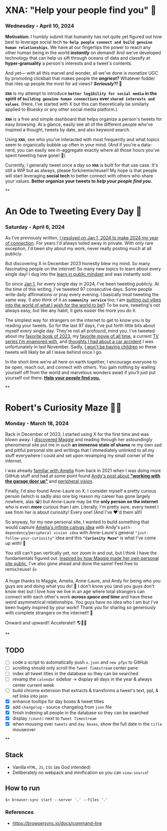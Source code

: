 # XNA: "Help your people find you" 🧬
### Wednesday - April 10, 2024
**Motivation:** I humbly submit that humanity has not quite yet figured out how best to leverage social tech **`to help people connect and build genuine human relationships`**. We have at our fingertips the power to reach any other human being in the world ***instantly*** on demand! And we've developed technology that can help us sift through oceans of data and classify at **hyper-granuality** a person's interests and a tweet's contents.

And yet— with all this marvel and wonder, all we've done is monetize UGC by promoting clickbait that makes people the ***angriest?*** Whatever fodder that riles up people the most for ad views? ***Seriously?!*** 🤔

**`XNA`** is my attempt to introduce **`better legibility for social media` in the spirit of `building genuine human connections` over `shared interests and values`**. (Here, I've started with X but this can theoretically be similarly applied to Bluesky or any other social media platform.)

**`XNA`** is a free and simple dashboard that helps organize a person's tweets for easy browsing. At a glance, easily see all of the different people who've inspired a thought, tweets by date, and also keyword search.

Using **`XNA`**, see who you've interacted with most frequently and what topics seem to organically bubble up often in your mind. (And if you're a data-nerd, you can easily see in-aggregate exactly where all those hours you've spent tweeting have gone! 🙂)

Currently, I generally tweet once a day so **`XNA`** is built for that use case. It's still a WIP but as always, please fork/remix/reuse!! My hope is that people will start leveraging **social tech** to better connect with others who share your values. **Better organize your tweets to *help your people find you*.**

**

# An Ode to Tweeting Every Day 💬
### Saturday - April 6, 2024
As I've previously written, [I resolved on Jan 1, 2024 to make 2024 my year of connection](https://r002.github.io/maze?s=p0,p1,p2,p3). For years I'd always toiled away in private. With only rare exception, I'd been shy about my work, never really posting much at all publicly.

But discovering X in December 2023 honestly blew my mind. So many fascinating people on the internet! So many new topics to learn about every single day! I dug into the [learn in public mindset](https://twitter.com/robert_gpt/status/1743505266031612090) and was instantly sold.

So since [Jan 1](https://twitter.com/robert_gpt/status/1742031082495549650), for every single day in 2024, I've been tweeting publicly. At the time of this writing, I've tweeted 97 consecutive days. Some people write daily affirmations or pray every evening. I basically treat tweeting the same way. (I also think of it as **`community service`** too; I am [putting out vibes into the world of what I wish for the world to be!](https://twitter.com/robert_gpt/status/1744922931325534531)) To be sure, tweeting's not always easy, but like any habit, it gets easier the more you do it.

The simplest way for strangers on the internet to get to know you is by reading your tweets. So for the last 97 days, I've put forth little bits about myself every single day. They're not all profound, mind you. I've tweeted about my [favorite book of 2023](https://twitter.com/robert_gpt/status/1776015001842557037), my [favorite movie of all time](https://twitter.com/robert_gpt/status/1745614186271351199), a current [TV series I'm enamored with](https://twitter.com/robert_gpt/status/1775640957179789715), and [thoughts I had about a car accident](https://twitter.com/robert_gpt/status/1761759996688077175) I was unfortunately in last November. Sadly, [I won't be having children](https://r002.github.io/maze?s=p0) so these tweets will likely be all I leave behind once I go.

In the short time we're all here on earth together, I encourage everyone to be open, reach out, and connect with others. You gain nothing by walling yourself off from the world and marvelous wonders await if you'll just put yourself out there. [**Help your people find you.**](https://twitter.com/robert_gpt/status/1754336981226492387)

**

# Robert's Curiosity Maze 🙋‍♂️
### Monday - March 18, 2024
Back in December of 2023, I started using X for the first time and was blown away. I [discovered Maggie](https://twitter.com/robert_gpt/status/1743260664020279427) and reading through her astoundingly phenomenal site put me in such **an immense state of shame** re my own sad and pitiful personal site and writings that I immediately unlinked to all my stuff everywhere I could and set upon revamping my small corner of the internet.

I was already [familiar with Amelia](https://github.com/githubocto/repo-visualizer-demo/issues/1) from back in 2021 when I was doing more GitHub stuff and had at some point found [Andy's post about **"working with the garage door up"**](https://notes.andymatuschak.org/About_these_notes?stackedNotes=z21cgR9K3UcQ5a7yPsj2RUim3oM2TzdBByZu&stackedNotes=z7UeGpBpsZFWDmUq6VQgcB4TDfCUgxgXNuMvM) and [peripheral vision](https://twitter.com/robert_gpt/status/1743505268124594527).

Finally, I'd also found Anne-Laure on X. I consider myself a pretty curious person (which is sadly also one big reason my career has gone largely nowhere, alas 😭) but Anne-Laure may be the **only person on the internet** who is even ***more*** curious than I am. Literally, I'm pretty sure, every tweet I see from her is about curiosity! Every one! (And I've ❤'d them all!)

So anyway, for my new personal site, I wanted to build something that would capture [Amelia's infinite canvas idea](https://wattenberger.com/thoughts/evolving-the-infinite-canvas) with Andy's `path-dependency`/`peripheral vision idea` with Anne-Laure's general `"just-follow-your-curiosity"` idea and this **`"Curiosity Maze"`** is what I've come up with! 🤗

You still can't pan vertically yet, nor zoom in and out, but I think I have the fundamentals figured out. [Inspired by how Maggie made her own personal site public](https://github.com/MaggieAppleton/maggieappleton.com-V2/blob/main/README.md), I've also gone ahead and done the same! Feel free to remix/reuse! 👍

A huge thanks to Maggie, Amelia, Anne-Laure, and Andy for being who you guys are and doing what you do! 🙏 I don't know you (and you guys don't know me) but I love how we live in an age where total strangers can connect with each other's work ***across space and time*** and have these weird asymmetrical relationships. You guys have no idea who I am but I've been hugely inspired by your work!! Thank you for sharing so generously with complete strangers on the internet!! 💙

Onward and upward!! Accelerate!! 🌎🚀✨

**

## TODO
- [ ] code a script to automatically push `x.json` and `new pfps` to GitHub
- [ ] scrolling should only scroll the `Tweet Timestream` center pane
- [ ] index all tweet titles in the database so they can be searched
- [ ] revamp the `calendar` sidebar -> display all days in the year & always center current week
- [ ] build chrome extension that extracts & transforms a tweet's text, ppl, & ref links into json
- [x] enhance tooltips for day boxes & tweet titles
- [x] add `changelog` - source changelog from `json` file
- [x] finish indexing all people in the database so they can be searched
- [x] display `(count)` next to `Tweet Timestream`
- [x] when mousing over `tweets` and `day boxes`, show the full date in the `title` mouseover

**

## Stack
- Vanilla `HTML`, `JS`, `CSS` (as God intended)
- Deliberately no webpack and minification so you can `view-source`!

## How to run
```
$> browser-sync start --server '.' --files '.'
```

### References
- https://browsersync.io/docs/command-line